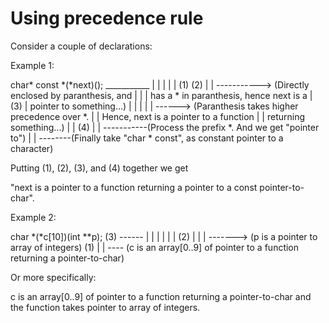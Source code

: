 Using precedence rule
=====================

Consider a couple of declarations:

Example 1:

   char* const *(*next)();
   ___________ |   |    |
       |       |  (1)  (2)
       |       |   \-----------> (Directly enclosed by paranthesis, and
       |       |        |         has a * in paranthesis, hence next is a
       |      (3)       |         pointer to something...)
       |       |        |
       |       |        \------> (Paranthesis takes higher precedence over *.
       |       |                  Hence, next is a pointer to a function
       |       |                  returning something...)
       |       |
      (4)      |
       |       \-----------(Process the prefix *. And we get "pointer to")
       |
       |
       \--------(Finally take "char * const", as constant pointer to a
                 character)


Putting (1), (2), (3), and (4) together we get

"next is a pointer to a function returning a pointer to a const
pointer-to-char".


Example 2:

   char *(*c[10])(int **p);
    (3)   ------      |
             |        |
             |        |
             |       (2)
             |        |
             |        \-------> (p is a pointer to array of integers)
            (1)
             |
             |
             \---- (c is an array[0..9] of pointer to a function returning a
                    pointer-to-char)

Or more specifically:

c is an array[0..9] of pointer to a function returning a pointer-to-char and the
function takes pointer to array of integers.
